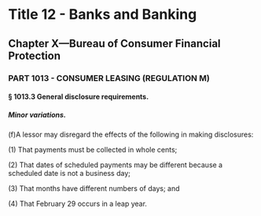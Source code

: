 
# Title 12 - Banks and Banking
## Chapter X—Bureau of Consumer Financial Protection
### PART 1013 - CONSUMER LEASING (REGULATION M)
#### § 1013.3 General disclosure requirements.
##### Minor variations.

(f)A lessor may disregard the effects of the following in making disclosures:

(1) That payments must be collected in whole cents;

(2) That dates of scheduled payments may be different because a scheduled date is not a business day;

(3) That months have different numbers of days; and

(4) That February 29 occurs in a leap year.
